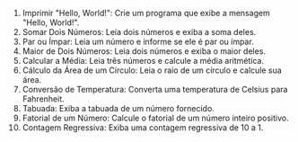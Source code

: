 1. Imprimir "Hello, World!": Crie um programa que exibe a mensagem "Hello, World!".
2. Somar Dois Números: Leia dois números e exiba a soma deles.
3. Par ou Ímpar: Leia um número e informe se ele é par ou ímpar.
4. Maior de Dois Números: Leia dois números e exiba o maior deles.
5. Calcular a Média: Leia três números e calcule a média aritmética.
6. Cálculo da Área de um Círculo: Leia o raio de um círculo e calcule sua área.
7. Conversão de Temperatura: Converta uma temperatura de Celsius para Fahrenheit.
8. Tabuada: Exiba a tabuada de um número fornecido.
9. Fatorial de um Número: Calcule o fatorial de um número inteiro positivo.
10. Contagem Regressiva: Exiba uma contagem regressiva de 10 a 1.
